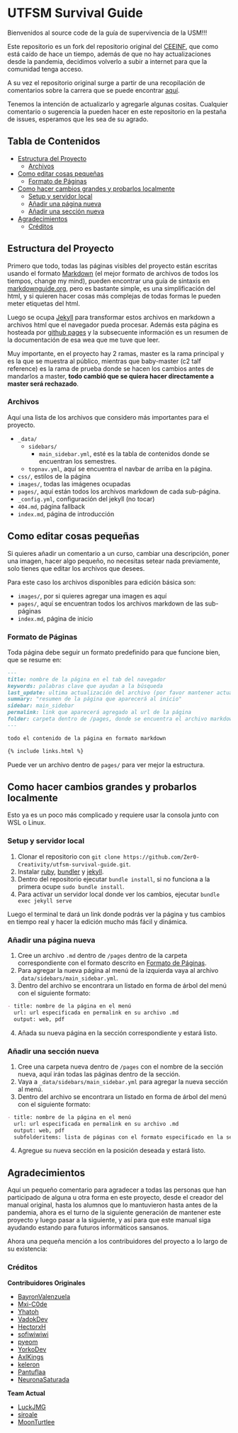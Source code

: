 # UTFSM Survival Guide

Bienvenidos al source code de la guía de supervivencia de la USM!!!

Este repositorio es un fork del repositorio original del [CEEINF](https://github.com/CEEINF-UTFSM/utfsm-survival-guide), que como está caído de hace un tiempo, además de que no hay actualizaciones desde la pandemia, decidimos volverlo a subir a internet para que la comunidad tenga acceso.

A su vez el repositorio original surge a partir de una recopilación de comentarios sobre la carrera que se puede encontrar [aquí](https://docs.google.com/document/d/1ZORkRBDfVD3lYEzETasc74sJj7cdgy6oqHFKpqUJSgc/edit).

Tenemos la intención de actualizarlo y agregarle algunas cositas. Cualquier comentario o sugerencia la pueden hacer en este repositorio en la pestaña de issues, esperamos que les sea de su agrado.

## Tabla de Contenidos

- [Estructura del Proyecto](#estructura-del-proyecto)
    - [Archivos](#Archivos)
- [Como editar cosas pequeñas](#como-editar-cosas-pequenas)
    - [Formato de Páginas](#formato-de-páginas)
- [Como hacer cambios grandes y probarlos localmente](#como-hacer-cambios-grandes-y-probarlos-localmente)
    - [Setup y servidor local](#setup-y-servidor-local)
    - [Añadir una página nueva](#anadir-una-pagina-nueva)
    - [Añadir una sección nueva](#anadir-una-seccion-nueva)
- [Agradecimientos](#agradecimientos)
    - [Créditos](#créditos)

## Estructura del Proyecto

Primero que todo, todas las páginas visibles del proyecto están escritas usando el formato [Markdown](https://es.wikipedia.org/wiki/Markdown) (el mejor formato de archivos de todos los tiempos, change my mind), pueden encontrar una guía de sintaxis en [markdownguide.org](https://www.markdownguide.org/), pero es bastante simple, es una simplificación del html, y si quieren hacer cosas más complejas de todas formas le pueden meter etiquetas del html.

Luego se ocupa [Jekyll](https://jekyllrb.com/) para transformar estos archivos en markdown a archivos html que el navegador pueda procesar. Además esta página es hosteada por [github pages](https://pages.github.com/) y la subsecuente información es un resumen de la documentación de esa wea que me tuve que leer.

Muy importante, en el proyecto hay 2 ramas, master es la rama principal y es la que se muestra al público, mientras que baby-master (c2 talf reference) es la rama de prueba donde se hacen los cambios antes de mandarlos a master, **todo cambió que se quiera hacer directamente a master será rechazado**.

### Archivos

Aquí una lista de los archivos que considero más importantes para el proyecto.

- `_data/`
    - `sidebars/`
        - `main_sidebar.yml`, esté es la tabla de contenidos donde se encuentran los semestres.
    - `topnav.yml`, aquí se encuentra el navbar de arriba en la página.
- `css/`, estilos de la página
- `images/`, todas las imágenes ocupadas
- `pages/`, aquí están todos los archivos markdown de cada sub-página.
- `_config.yml`, configuración del jekyll (no tocar)
- `404.md`, página fallback
- `index.md`, página de introducción

## Como editar cosas pequeñas

Si quieres añadir un comentario a un curso, cambiar una descripción, poner una imagen, hacer algo pequeño, no necesitas setear nada previamente, solo tienes que editar los archivos que desees.

Para este caso los archivos disponibles para edición básica son:

- `images/`, por si quieres agregar una imagen es aquí
- `pages/`, aquí se encuentran todos los archivos markdown de las sub-páginas
- `index.md`, página de inicio

### Formato de Páginas

Toda página debe seguir un formato predefinido para que funcione bien, que se resume en:

``` md
---
title: nombre de la página en el tab del navegador
keywords: palabras clave que ayudan a la búsqueda
last_update: ultima actualización del archivo (por favor mantener actualizado)
summary: "resumen de la página que aparecerá al inicio"
sidebar: main_sidebar
permalink: link que aparecerá agregado al url de la página
folder: carpeta dentro de /pages, donde se encuentra el archivo markdown
---

todo el contenido de la página en formato markdown

{% include links.html %}
```

Puede ver un archivo dentro de `pages/` para ver mejor la estructura.

## Como hacer cambios grandes y probarlos localmente

Esto ya es un poco más complicado y requiere usar la consola junto con WSL o Linux.

### Setup y servidor local

1. Clonar el repositorio con `git clone https://github.com/Zer0-Creativity/utfsm-survival-guide.git`.
2. Instalar [ruby](https://www.ruby-lang.org/es/), [bundler](https://bundler.io/) y [jekyll](https://jekyllrb.com/).
3. Dentro del repositorio ejecutar `bundle install`, si no funciona a la primera ocupe `sudo bundle install`.
4. Para activar un servidor local donde ver los cambios, ejecutar `bundle exec jekyll serve`

Luego el terminal te dará un link donde podrás ver la página y tus cambios en tiempo real y hacer la edición mucho más fácil y dinámica.

### Añadir una página nueva

1. Cree un archivo `.md` dentro de `/pages` dentro de la carpeta correspondiente con el formato descrito en [Formato de Páginas](#formato-de-páginas).
2. Para agregar la nueva página al menú de la izquierda vaya al archivo `_data/sidebars/main_sidebar.yml`.
3. Dentro del archivo se encontrara un listado en forma de árbol del menú con el siguiente formato:

``` md
- title: nombre de la página en el menú
  url: url especificada en permalink en su archivo .md
  output: web, pdf
```

4. Añada su nueva página en la sección correspondiente y estará listo.

### Añadir una sección nueva

1. Cree una carpeta nueva dentro de `/pages` con el nombre de la sección nueva, aquí irán todas las páginas dentro de la sección.
2. Vaya a `_data/sidebars/main_sidebar.yml` para agregar la nueva sección al menú.
3. Dentro del archivo se encontrara un listado en forma de árbol del menú con el siguiente formato:

``` md
- title: nombre de la página en el menú
  url: url especificada en permalink en su archivo .md
  output: web, pdf
  subfolderitems: lista de páginas con el formato especificado en la sección anterior
```

4. Agregue su nueva sección en la posición deseada y estará listo.

## Agradecimientos

Aquí un pequeño comentario para agradecer a todas las personas que han participado de alguna u otra forma en este proyecto, desde el creador del manual original, hasta los alumnos que lo mantuvieron hasta antes de la pandemia, ahora es el turno de la siguiente generación de mantener este proyecto y luego pasar a la siguiente, y así para que este manual siga ayudando estando para futuros informáticos sansanos.

Ahora una pequeña mención a los contribuidores del proyecto a lo largo de su existencia:

### Créditos

**Contribuidores Originales**

- [BayronValenzuela](https://github.com/BayronValenzuela)
- [Mxi-C0de](https://github.com/Mxi-C0de)
- [Yhatoh](https://github.com/Yhatoh)
- [VadokDev](https://github.com/VadokDev)
- [HectorxH](https://github.com/HectorxH)
- [sofiwiwiwi](https://github.com/sofiwiwiwi)
- [pyeom](https://github.com/pyeom)
- [YorkoDev](https://github.com/YorkoDev)
- [AxlKings](https://github.com/AxlKings)
- [keleron](https://github.com/keleron)
- [Pantuflaa](https://github.com/Pantuflaa)
- [NeuronaSaturada](https://github.com/NeuronaSaturada)

**Team Actual**

- [LuckJMG](https://github.com/LuckJMG)
- [siroale](https://github.com/siroale)
- [MoonTurtlee](https://github.com/MoonTurtlee)

